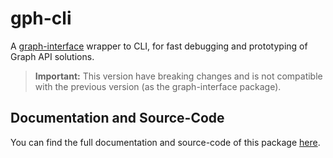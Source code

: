 # gph-cli

A [graph-interface](https://www.npmjs.com/package/graph-interface) wrapper to CLI, for fast debugging and prototyping of Graph API solutions.

> **Important:** This version have breaking changes and is not compatible with the previous version (as the graph-interface package).

## Documentation and Source-Code

You can find the full documentation and source-code of this package [here](https://github.com/Giancarl021/gph-cli).